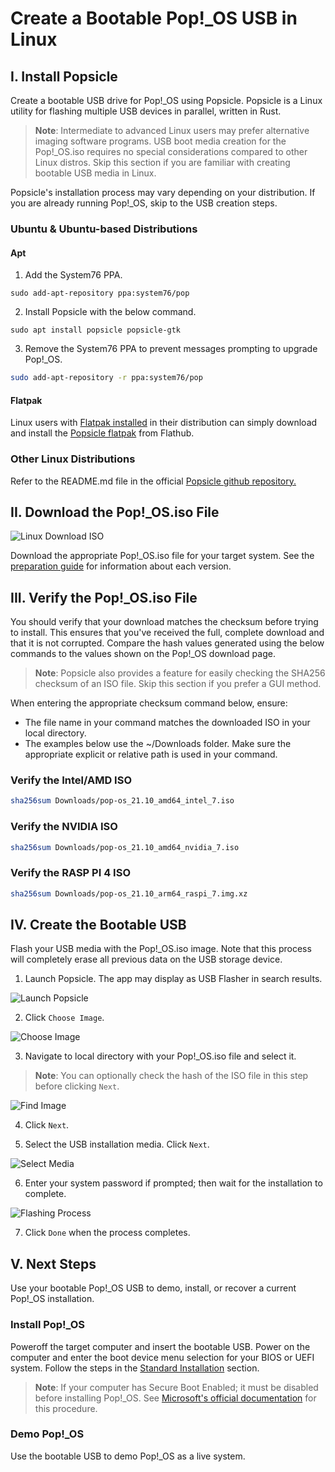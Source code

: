 # Create a Bootable Pop!_OS USB in Linux

## I. Install Popsicle

<!--add image of popsicle icon-->

Create a bootable USB drive for Pop!_OS using Popsicle. Popsicle is a Linux utility for flashing multiple USB devices in parallel, written in Rust.

>**Note**: Intermediate to advanced Linux users may prefer alternative imaging software programs. USB boot media creation for the Pop!_OS.iso requires no special considerations compared to other Linux distros. Skip this section if you are familiar with creating bootable USB media in Linux.

Popsicle's installation process may vary depending on your distribution. If you are already running Pop!_OS, skip to the USB creation steps.

### Ubuntu & Ubuntu-based Distributions

#### Apt

1. Add the System76 PPA. 

```[bash]
sudo add-apt-repository ppa:system76/pop
```

2. Install Popsicle with the below command.

```[bash]
sudo apt install popsicle popsicle-gtk
```

3. Remove the System76 PPA to prevent messages prompting to upgrade Pop!_OS.

```bash
sudo add-apt-repository -r ppa:system76/pop
```

#### Flatpak

Linux users with [Flatpak installed](https://flatpak.org/setup/) in their distribution can simply download and install the [Popsicle flatpak](https://flathub.org/apps/details/com.system76.Popsicle) from Flathub. 

### Other Linux Distributions

Refer to the README.md file in the official [Popsicle github repository.](https://github.com/pop-os/popsicle)

## II. Download the Pop!_OS.iso File

![Linux Download ISO](/images/create-bootable-usb-linux/using-linux-download-iso.png)

Download the appropriate Pop!_OS.iso file for your target system. See the [preparation guide](create-bootable-usb.md#standard-nvidia--ras-pi-4-isos) for information about each version.

## III. Verify the Pop!_OS.iso File

You should verify that your download matches the checksum before trying to install. This ensures that you've received the full, complete download and that it is not corrupted. Compare the hash values generated using the below commands to the values shown on the Pop!_OS download page.

>**Note**: Popsicle also provides a feature for easily checking the SHA256 checksum of an ISO file. Skip this section if you prefer a GUI method.

<!--add image of hash values-->

When entering the appropriate checksum command below, ensure:

- The file name in your command matches the downloaded ISO in your local directory. 
- The examples below use the ~/Downloads folder. Make sure the appropriate explicit or relative path is used in your command.

### Verify the Intel/AMD ISO

```bash
sha256sum Downloads/pop-os_21.10_amd64_intel_7.iso
```

### Verify the NVIDIA ISO

```bash
sha256sum Downloads/pop-os_21.10_amd64_nvidia_7.iso
```

### Verify the RASP PI 4 ISO

```bash
sha256sum Downloads/pop-os_21.10_arm64_raspi_7.img.xz
```

## IV. Create the Bootable USB

Flash your USB media with the Pop!_OS.iso image. Note that this process will completely erase all previous data on the USB storage device.

1. Launch Popsicle. The app may display as USB Flasher in search results.

![Launch Popsicle](/images/create-bootable-usb-linux/launch-popsicle.png)

2. Click `Choose Image`.

![Choose Image](/images/create-bootable-usb-linux/choose-image.png)

3. Navigate to local directory with your Pop!_OS.iso file and select it.

>**Note**: You can optionally check the hash of the ISO file in this step before clicking `Next`.

![Find Image](/images/create-bootable-usb-linux/find-image.png)

4. Click `Next`. 

5. Select the USB installation media. Click `Next`.

![Select Media](/images/create-bootable-usb-linux/select-media.png)

6. Enter your system password if prompted; then wait for the installation to complete.

![Flashing Process](/images/create-bootable-usb-linux/flashing-process.png)

7. Click `Done` when the process completes. 

## V. Next Steps

Use your bootable Pop!_OS USB to demo, install, or recover a current Pop!_OS installation.

### Install Pop!_OS

Poweroff the target computer and insert the bootable USB. Power on the computer and enter the boot device menu selection for your BIOS or UEFI system. Follow the steps in the [Standard Installation](/Getting-Started/Installation/installation.md) section.

>**Note**: If your computer has Secure Boot Enabled; it must be disabled before installing Pop!_OS. See [Microsoft's official documentation](https://docs.microsoft.com/en-us/windows-hardware/manufacture/desktop/disabling-secure-boot?view=windows-10) for this procedure.

### Demo Pop!_OS

Use the bootable USB to demo Pop!_OS as a live system.
<!--This chapter will be linked when completed-->
